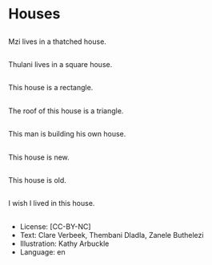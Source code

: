 # Houses

##
Mzi lives in a thatched house.

##
Thulani lives in a square house.

##
This house is a rectangle.

##
The roof of this house is a triangle.

##
This man is building his own house.

##
This house is new.

##
This house is old.

##
I wish I lived in this house.

##
* License: [CC-BY-NC]
* Text: Clare Verbeek, Thembani Dladla, Zanele Buthelezi
* Illustration: Kathy Arbuckle
* Language: en
